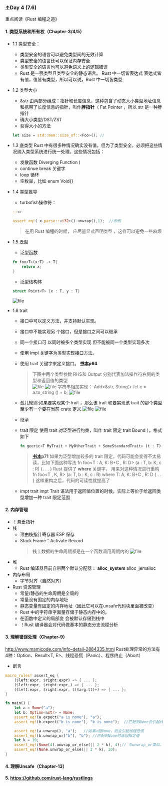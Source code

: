 ### [↑](#TOC)Day 4 (7.6)    

重点阅读《Rust 编程之道》
#### 1. 类型系统和所有权（Chapter-3/4/5）
+ 1.1 类型安全：  
    + 类型安全的语言可以避免类型间的无效计算
    + 类型安全的语言还可以保证内存安全
    + 类型安全的语言也可以避免语义上的逻辑错误
    + Rust 是一强类型且类型安全的静态语言。 Rust 中一切皆表达式 表达式皆有值，值皆有类型，所以可以说，Rust 中一切皆类型
+ 1.2 类型大小
    - &str 由两部分组成：指针和长度信息，这种包含了动态大小类型地址信息和携带了长度信息的指针，叫作**胖指针**（ Fat Pointer ，所以 str 是一种胖指针
    - 确大小类型/DST/ZST
    - 获得大小的方法
    ```rust
    let size = std::mem::size_of::<Foo>(); //
    ```
+ 1.3 底类型
    Rust 中有很多种情况确实没有值，但为了类型安全，必须把这些情况纳入类型系统进行统一处理。这些情况包括：
    - 发散函数 Diverging Function )
    - continue break 关键字
    - loop 循环
    - 空枚举，比如 enum Void{}


+ 1.4 类型推导
    - turbofish操作符：
    ```rust
    ::<>
    ```
    ```rust
    assert_eq!( x.parse::<i32>().unwrap(),1);  //示例
    ```
    > 在用 Rust 编程的时候， 应尽量显式声明类型 ，这样可以避免一些麻烦


+ 1.5 泛型
    - 泛型函数
    ```rust
    fn foo<T>(x:T) -> T{
        return x;
    }
    ```
    - 泛型结构体
    ```rust
    struct Point<T> {x : T, y : T} 
    ```
    ![file](pics/1.png)


+ 1.6 trait
<span id="trait"></span>  
    - 接口中可以定义方法，并支持默认实现。
    - 接口中不能实现另 个接口，但是接口之间可以继承
    - 同一个接口可 以同时被多个类型实现 但不能被同一个类型实现多次
    - 使用 impl 关键字为类型实现接口方法。
    - 使用 trait 关键字来定义接口。
    **[书本](https://item.jd.com/12479415.html)p64**
    
        > 下图中两个类型参数 RHS和 Output 分别代表加法操作符右侧的类型和返回值的类型  
    ![file](pics/2.png)
    ![file](pics/3.png)
        > 字符串相加实现： Add<&str, String＞
        let c = a.to_string () + b; 
    ![file](pics/4.png)
    - 孤儿规则:如果要实现某个 trait ，那么该 trait 和要实现该 trait 的那个类型至少有一个要在当前 crate 定义
    ![file](pics/5.png)
    ![file](pics/6.png)
    - 继承
    - trait 限定
    使用 trait 对泛型进行约束，叫作 trait 限定 trait Bound ）。格式如下
        ```rust
        fn geeric<T MyTrait + MyOtherTrait + SomeStandardTrait> (t : T) {} 
        ```
        > **[书本](https://item.jd.com/12479415.html)p71**
        如果为泛型增加较多的 trait 限定，代码可能会变得不太易读，比如下面这种写法
        fn foo<T : A, K: B+C , R: D> (a : T, b: K, c : R) {. . . }
        Rust 提供了 **where** 关键字， 用来对这种情况进行重构
        fn foo<T , K, R> (a: T, b : K, c : R) where T: A, K: B+C , R: D { . . }
        这样重构之后，代码的可读性就提高了
    + impt trait 
        impt Trait 语法用于返回值位置的时候，实际上等价于给返回类型增加一种 trait 限定范围

 
#### 2. 内存管理
<span id="内存管理"></span>
+ ！悬垂指针
+ 栈
    - 顶由枝指针寄存器 ESP 保存
    - Stack Frame：Activate Record
        > 栈上数据的生命周期都是在一个函数调用周期内的
        ![file](pics/7.png)
+ 堆
    - Rust 编译器目前自带两个默认分配器： **alloc_system** alloc_jemalloc
+ 内存布局
    - 字节对齐（自然对齐）
+ Rust 资源管理
    - 常量/静态的生命周期是全局的
    - 常量没有固定的内存地址
    - 静态变量有固定的内存地址（因此它可以在unsafe代码块里面被改变）
    - Rust 中的字符串字面量存储于静态内存中的。
    - 在函数中定义的局部变 会被默认存储到栈中
    - ！Rust 编译器会对代码做基本的静态分支流程分析



#### 3. 理解错误处理（Chapter-9） 

http://www.mamicode.com/info-detail-2884335.html
Rust处理异常的方法有4种：Option、Result<T, E>、线程恐慌（Panic）、程序终止（Abort）

+ 断言
```rust
macro_rules! assert_eq {
    ($left:expr, $right:expr) => { ... };
    ($left:expr, $right:expr,) => { ... };
    ($left:expr, $right:expr, $($arg:tt)+) => { ... };
}
```
```rust
fn main() {
    let a = Some("a");
    let b: Option<&str> = None;
    assert_eq!(a.expect("a is none"), "a");
    assert_eq!(b.expect("b is none"), "b is none");  //匹配到None会引起线程恐慌，打印的错误是expect的参数信息

    assert_eq!(a.unwrap(), "a");   //如果a是None，则会引起线程恐慌
    assert_eq!(b.unwrap_or("b"), "b"); //匹配到None时返回指定值
    let k = 10;
    assert_eq!(Some(4).unwrap_or_else(|| 2 * k), 4);// 与unwrap_or类似，只不过参数是FnOnce() -> T
    assert_eq!(None.unwrap_or_else(|| 2 * k), 20);
}
```
#### 4. 理解Unsafe（Chapter-13）
#### 5. https://github.com/rust-lang/rustlings